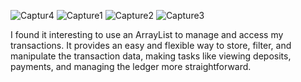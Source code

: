 ![Captur4](https://github.com/user-attachments/assets/f5b53fb2-f7b0-4ab7-bb43-c7b6f1ce0d65)
![Capture1](https://github.com/user-attachments/assets/90add64d-a041-484c-8c17-e317cd3fd3ce)
![Capture2](https://github.com/user-attachments/assets/9b740d9f-36d6-4c31-9b5a-27adeec31a5a)
![Capture3](https://github.com/user-attachments/assets/16c16a10-92d7-4abf-b429-e88e514a6e87)



I found it interesting to use an ArrayList to manage and access my transactions. 
It provides an easy and flexible way to store, 
filter, and manipulate the transaction data,
making tasks like viewing deposits, payments, 
and managing the ledger more straightforward.
